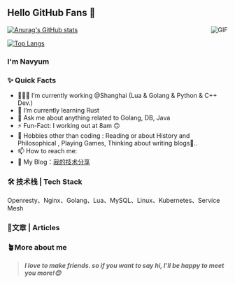 ## Hello GitHub Fans 👋
<img align="right" alt="GIF" src="https://raw.githubusercontent.com/JoeyBling/JoeyBling/master/pic/pusheencode.gif" />

[![Anurag's GitHub stats](https://github-readme-stats.vercel.app/api?username=Navyum&show_icons=true&theme=radical)](https://github.com/anuraghazra/github-readme-stats)

[![Top Langs](https://github-readme-stats.vercel.app/api/top-langs/?username=Navyum&layout=compact)](https://github.com/anuraghazra/github-readme-stats)

### I'm Navyum

### ✨ Quick Facts

- 👨🏽‍💻 I’m currently working @Shanghai (Lua & Golang & Python & C++ Dev.)
- 🌱 I’m currently learning Rust
- 💬 Ask me about anything related to Golang, DB, Java
- ⚡️ Fun-Fact: I working out at 8am 🙃
- 🎿 Hobbies other than coding : Reading or about History and Philosophical , Playing Games, Thinking about writing blogs🤖..
- 📫 How to reach me: 
- 📖 My Blog：[我的技术分享]()

### 🛠 技术栈 | Tech Stack

Openresty、Nginx、Golang、Lua、MySQL、Linux、Kubernetes、Service Mesh

### 📄文章 | Articles


### 🪴More about me


> ***I love to make friends. so if you want to say hi, I'll be happy to meet you more!😊***
